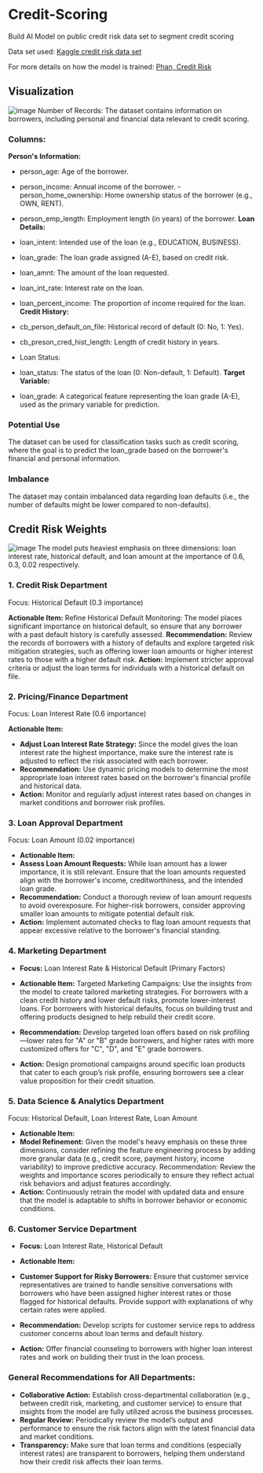 # Credit-Scoring
Build AI Model on public credit risk data set to segment credit scoring

Data set used: [Kaggle credit risk data set](https://www.kaggle.com/datasets/laotse/credit-risk-dataset/data)

For more details on how the model is trained: [Phan, Credit Risk](https://github.com/locphan9/Credit-Scoring/edit/main/)

## Visualization
![image](https://github.com/user-attachments/assets/c264ad3d-ba46-4b83-b6df-bd05ab43b877)
Number of Records: The dataset contains information on borrowers, including personal and financial data relevant to credit scoring.

### Columns:
**Person's Information:**
- person_age: Age of the borrower.
- person_income: Annual income of the borrower.
-person_home_ownership: Home ownership status of the borrower (e.g., OWN, RENT).
- person_emp_length: Employment length (in years) of the borrower.
**Loan Details:**
- loan_intent: Intended use of the loan (e.g., EDUCATION, BUSINESS).
- loan_grade: The loan grade assigned (A-E), based on credit risk.
- loan_amnt: The amount of the loan requested.
- loan_int_rate: Interest rate on the loan.
- loan_percent_income: The proportion of income required for the loan.
**Credit History:**
- cb_person_default_on_file: Historical record of default (0: No, 1: Yes).
- cb_preson_cred_hist_length: Length of credit history in years.
- Loan Status:
- loan_status: The status of the loan (0: Non-default, 1: Default).
**Target Variable:**

- loan_grade: A categorical feature representing the loan grade (A-E), used as the primary variable for prediction.
### Potential Use
The dataset can be used for classification tasks such as credit scoring, where the goal is to predict the loan_grade based on the borrower's financial and personal information.

### Imbalance
The dataset may contain imbalanced data regarding loan defaults (i.e., the number of defaults might be lower compared to non-defaults).


## Credit Risk Weights
![image](https://github.com/user-attachments/assets/d297c833-b1db-4edd-b53b-465e22ad5453)
The model puts heaviest emphasis on three dimensions: loan interest rate, historical default, and loan amount at the importance of 0.6, 0.3, 0.02 respectively. 

### 1. Credit Risk Department
Focus: Historical Default (0.3 importance)

**Actionable Item:**
Refine Historical Default Monitoring: The model places significant importance on historical default, so ensure that any borrower with a past default history is carefully assessed.
**Recommendation:** Review the records of borrowers with a history of defaults and explore targeted risk mitigation strategies, such as offering lower loan amounts or higher interest rates to those with a higher default risk.
**Action:** Implement stricter approval criteria or adjust the loan terms for individuals with a historical default on file.
### 2. Pricing/Finance Department
Focus: Loan Interest Rate (0.6 importance)

**Actionable Item:**
- **Adjust Loan Interest Rate Strategy:** Since the model gives the loan interest rate the highest importance, make sure the interest rate is adjusted to reflect the risk associated with each borrower.
- **Recommendation:** Use dynamic pricing models to determine the most appropriate loan interest rates based on the borrower's financial profile and historical data.
- **Action:** Monitor and regularly adjust interest rates based on changes in market conditions and borrower risk profiles.
### 3. Loan Approval Department
Focus: Loan Amount (0.02 importance)

- **Actionable Item:**
- **Assess Loan Amount Requests:** While loan amount has a lower importance, it is still relevant. Ensure that the loan amounts requested align with the borrower's income, creditworthiness, and the intended loan grade.
- **Recommendation:** Conduct a thorough review of loan amount requests to avoid overexposure. For higher-risk borrowers, consider approving smaller loan amounts to mitigate potential default risk.
- **Action:** Implement automated checks to flag loan amount requests that appear excessive relative to the borrower's financial standing.
### 4. Marketing Department
- **Focus:** Loan Interest Rate & Historical Default (Primary Factors)

- **Actionable Item:**
Targeted Marketing Campaigns: Use the insights from the model to create tailored marketing strategies. For borrowers with a clean credit history and lower default risks, promote lower-interest loans. For borrowers with historical defaults, focus on building trust and offering products designed to help rebuild their credit score.
- **Recommendation:** Develop targeted loan offers based on risk profiling—lower rates for "A" or "B" grade borrowers, and higher rates with more customized offers for "C", "D", and "E" grade borrowers.
- **Action:** Design promotional campaigns around specific loan products that cater to each group’s risk profile, ensuring borrowers see a clear value proposition for their credit situation.
### 5. Data Science & Analytics Department
Focus: Historical Default, Loan Interest Rate, Loan Amount

- **Actionable Item:**
- **Model Refinement:** Given the model's heavy emphasis on these three dimensions, consider refining the feature engineering process by adding more granular data (e.g., credit score, payment history, income variability) to improve predictive accuracy.
Recommendation: Review the weights and importance scores periodically to ensure they reflect actual risk behaviors and adjust features accordingly.
- **Action:** Continuously retrain the model with updated data and ensure that the model is adaptable to shifts in borrower behavior or economic conditions.
### 6. Customer Service Department
- **Focus:** Loan Interest Rate, Historical Default

- **Actionable Item:**
- **Customer Support for Risky Borrowers:** Ensure that customer service representatives are trained to handle sensitive conversations with borrowers who have been assigned higher interest rates or those flagged for historical defaults. Provide support with explanations of why certain rates were applied.
- **Recommendation:** Develop scripts for customer service reps to address customer concerns about loan terms and default history.
- **Action:** Offer financial counseling to borrowers with higher loan interest rates and work on building their trust in the loan process.
### General Recommendations for All Departments:
- **Collaborative Action:** Establish cross-departmental collaboration (e.g., between credit risk, marketing, and customer service) to ensure that insights from the model are fully utilized across the business processes.
- **Regular Review:** Periodically review the model’s output and performance to ensure the risk factors align with the latest financial data and market conditions.
- **Transparency:** Make sure that loan terms and conditions (especially interest rates) are transparent to borrowers, helping them understand how their credit risk affects their loan terms.
